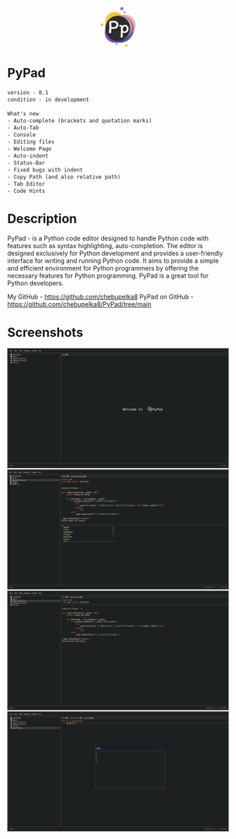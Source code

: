 <p align="center"> <img src="/source/gui/icons/main_icon_1.png" width=80></img> </p>


# PyPad
    version - 0.1 
    condition - in development

    What's new
    - Auto-complete (brackets and quotation marks)
    - Auto-Tab
    - Console
    - Editing files
    - Welcome Page
    - Auto-indent
    - Status-Bar
    - Fixed bugs with indent
    - Copy Path (and also relative path)
    - Tab Editor
    - Code Hints

# Description
PyPad - is a Python code editor designed to handle Python code with features such as syntax highlighting, auto-completion. The editor is designed exclusively for Python development and provides a user-friendly interface for writing and running Python code. It aims to provide a simple and efficient environment for Python programmers by offering the necessary features for Python programming. PyPad is a great tool for Python developers.


My GitHub - https://github.com/chebupelka8
PyPad on GitHub - https://github.com/chebupelka8/PyPad/tree/main


# Screenshots
![Alt text](/screenshots1/0.png)
![Alt text](/screenshots1/7.png)
![Alt text](/screenshots1/2.png)
![Alt text](/screenshots1/4.png)

